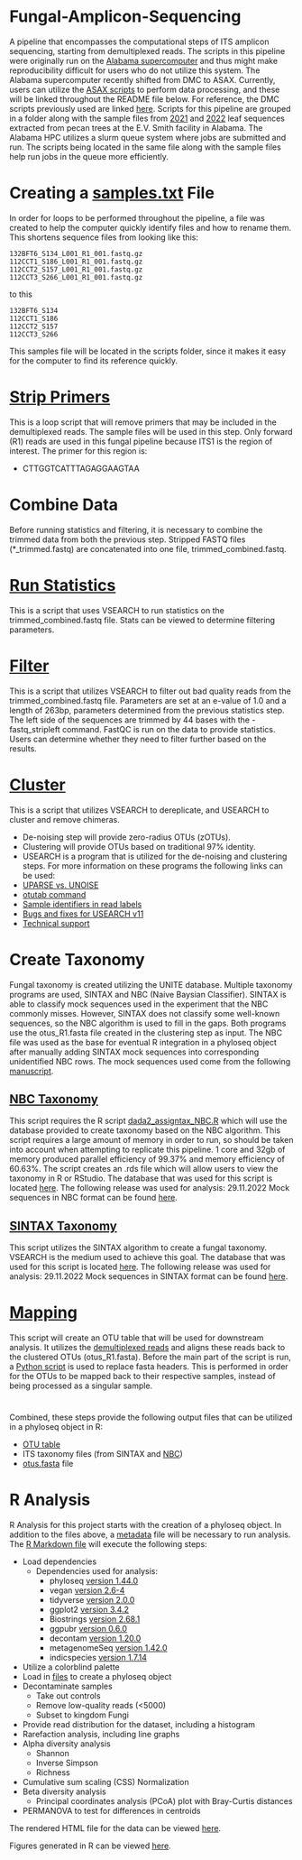 # Fungal-Amplicon-Sequencing

A pipeline that encompasses the computational steps of ITS amplicon sequencing, starting from demultiplexed reads.
The scripts in this pipeline were originally run on the [Alabama supercomputer](https://www.asc.edu/) and thus might make reproducibility difficult for users who do not utilize this system. The Alabama supercomputer recently shifted from DMC to ASAX. Currently, users can utilize the [ASAX scripts](https://github.com/Beatrice-Severance/Fungal-Amplicon-Sequencing/tree/main/ASAX_Scripts) to perform data processing, and these will be linked throughout the README file below. For reference, the DMC scripts previously used are linked [here](https://github.com/Beatrice-Severance/Fungal-Amplicon-Sequencing/tree/main/DMC_Scripts).
Scripts for this pipeline are grouped in a folder along with the sample files from [2021](https://github.com/Beatrice-Severance/Fungal-Amplicon-Sequencing/blob/main/HPC_Scripts/2021_EV_fungal_samples.txt) and [2022](https://github.com/Beatrice-Severance/Fungal-Amplicon-Sequencing/blob/main/HPC_Scripts/2022_EV_fungal_samples.txt) leaf sequences extracted from pecan trees at the E.V. Smith facility in Alabama. The Alabama HPC utilizes a slurm queue system where jobs are submitted and run. The scripts being located in the same file along with the sample files help run jobs in the queue more efficiently.

# Creating a [samples.txt](https://github.com/Beatrice-Severance/Fungal-Amplicon-Sequencing/blob/main/DMC_Scripts/combsamples.txt) File
In order for loops to be performed throughout the pipeline, a file was created to help the computer quickly identify files and how to rename them. This shortens sequence files from looking like this:
```
132BFT6_S134_L001_R1_001.fastq.gz
112CCT1_S186_L001_R1_001.fastq.gz
112CCT2_S157_L001_R1_001.fastq.gz
112CCT3_S266_L001_R1_001.fastq.gz
```
to this
```
132BFT6_S134
112CCT1_S186
112CCT2_S157
112CCT3_S266
```
This samples file will be located in the scripts folder, since it makes it easy for the computer to find its reference quickly.

# [Strip Primers](https://github.com/Beatrice-Severance/Fungal-Amplicon-Sequencing/blob/main/ASAX_Scripts/1_strippingPrimers.sh)
This is a loop script that will remove primers that may be included in the demultiplexed reads. The sample files will be used in this step. Only forward (R1) reads are used in this fungal pipeline because ITS1 is the region of interest. The primer for this region is:
- CTTGGTCATTTAGAGGAAGTAA

# Combine Data
Before running statistics and filtering, it is necessary to combine the trimmed data from both the previous step. Stripped FASTQ files (*_trimmed.fastq) are concatenated into one file, trimmed_combined.fastq.

# [Run Statistics](https://github.com/Beatrice-Severance/Fungal-Amplicon-Sequencing/blob/main/ASAX_Scripts/2_stat_results.sh)
This is a script that uses VSEARCH to run statistics on the trimmed_combined.fastq file. Stats can be viewed to determine filtering parameters.

# [Filter](https://github.com/Beatrice-Severance/Fungal-Amplicon-Sequencing/blob/main/ASAX_Scripts/3_filtering_and_trimming.sh)
This is a script that utilizes VSEARCH to filter out bad quality reads from the trimmed_combined.fastq file. Parameters are set at an e-value of 1.0 and a length of 263bp, parameters determined from the previous statistics step. The left side of the sequences are trimmed by 44 bases with the -fastq_stripleft command. FastQC is run on the data to provide statistics. Users can determine whether they need to filter further based on the results.

# [Cluster](https://github.com/Beatrice-Severance/Fungal-Amplicon-Sequencing/blob/main/ASAX_Scripts/4_clustering.sh)
This is a script that utilizes VSEARCH to dereplicate, and USEARCH to cluster and remove chimeras.
- De-noising step will provide zero-radius OTUs (zOTUs).
- Clustering will provide OTUs based on traditional 97% identity.
- USEARCH is a program that is utilized for the de-noising and clustering steps. For more information on these programs the following links can be used:
- [UPARSE vs. UNOISE](http://www.drive5.com/usearch/manual/faq_uparse_or_unoise.html)
- [otutab command](http://www.drive5.com/usearch/manual/cmd_otutab.html)
- [Sample identifiers in read labels](http://www.drive5.com/usearch/manual/upp_labels_sample.html)
- [Bugs and fixes for USEARCH v11](http://drive5.com/usearch/manual/bugs.html)
- [Technical support](http://drive5.com/usearch/manual/support.html) 

# Create Taxonomy
Fungal taxonomy is created utilizing the UNITE database. Multiple taxonomy programs are used, SINTAX and NBC (Naive Baysian Classifier). SINTAX is able to classify mock sequences used in the experiment that the NBC commonly misses. However, SINTAX does not classify some well-known sequences, so the NBC algorithm is used to fill in the gaps. Both programs use the otus_R1.fasta file created in the clustering step as input. The NBC file was used as the base for eventual R integration in a phyloseq object after manually adding SINTAX mock sequences into corresponding unidentified NBC rows.
The mock sequences used come from the following [manuscript](https://doi.org/10.7717%2Fpeerj.4925).

## [NBC Taxonomy](https://github.com/Beatrice-Severance/Fungal-Amplicon-Sequencing/blob/main/ASAX_Scripts/5_DADA2_NBC.sh)
This script requires the R script [dada2_assigntax_NBC.R](https://github.com/Beatrice-Severance/Fungal-Amplicon-Sequencing/blob/main/ASAX_Scripts/dada2_assigntax_NBC.R) which will use the database provided to create taxonomy based on the NBC algorithm. This script requires a large amount of memory in order to run, so should be taken into account when attempting to replicate this pipeline. 1 core and 32gb of memory produced parallel efficiency of 99.37% and memory efficiency of 60.63%. The script creates an .rds file which will allow users to view the taxonomy in R or RStudio. The database that was used for this script is located [here](https://doi.plutof.ut.ee/doi/10.15156/BIO/2483914). The following release was used for analysis: 29.11.2022
Mock sequences in NBC format can be found [here](https://github.com/Beatrice-Severance/Fungal-Amplicon-Sequencing/blob/main/Mock_Sequences/mocksequencesNBC.txt).

## [SINTAX Taxonomy](https://github.com/Beatrice-Severance/Fungal-Amplicon-Sequencing/blob/main/ASAX_Scripts/5_taxonomy_SINTAX.sh)
This script utilizes the SINTAX algorithm to create a fungal taxonomy. VSEARCH is the medium used to achieve this goal. The database that was used for this script is located [here](https://doi.plutof.ut.ee/doi/10.15156/BIO/2483924). The following release was used for analysis: 29.11.2022
Mock sequences in SINTAX format can be found [here](https://github.com/Beatrice-Severance/Fungal-Amplicon-Sequencing/blob/main/Mock_Sequences/mocksequencesSINTAX.txt).

# [Mapping](https://github.com/Beatrice-Severance/Fungal-Amplicon-Sequencing/blob/main/ASAX_Scripts/6_mapping.sh)
This script will create an OTU table that will be used for downstream analysis. It utilizes the [demultiplexed reads](https://github.com/Beatrice-Severance/Fungal-Amplicon-Sequencing/blob/main/Scripts/combsamples.txt) and aligns these reads back to the clustered OTUs (otus_R1.fasta). Before the main part of the script is run, a [Python script](https://github.com/Beatrice-Severance/Fungal-Amplicon-Sequencing/blob/main/ASAX_Scripts/replacefastaheaders_filename.py) is used to replace fasta headers. This is performed in order for the OTUs to be mapped back to their respective samples, instead of being processed as a singular sample. 

#
Combined, these steps provide the following output files that can be utilized in a phyloseq object in R:
- [OTU table](https://github.com/Beatrice-Severance/Fungal-Amplicon-Sequencing/blob/main/EV_21-22/EV_21-22_phyloseq_input/otu.table.csv)
- ITS taxonomy files (from SINTAX and [NBC](https://github.com/Beatrice-Severance/Fungal-Amplicon-Sequencing/blob/main/EV_21-22/EV_21-22_phyloseq_input/NBC.csv))
- [otus.fasta](https://github.com/Beatrice-Severance/Fungal-Amplicon-Sequencing/blob/main/EV_21-22/EV_21-22_phyloseq_input/otus_R1.fasta) file

# R Analysis
R Analysis for this project starts with the creation of a phyloseq object. In addition to the files above, a [metadata](https://github.com/Beatrice-Severance/Fungal-Amplicon-Sequencing/blob/main/EV_21-22/EV_21-22_phyloseq_input/21-22_Metadata.csv) file will be necessary to run analysis. The [R Markdown file](https://github.com/Beatrice-Severance/Fungal-Amplicon-Sequencing/blob/main/EV_21-22/EV_21-22_Fungi.Rmd) will execute the following steps:
- Load dependencies
  - Dependencies used for analysis:
    - phyloseq [version 1.44.0](https://journals.plos.org/plosone/article?id=10.1371/journal.pone.0061217#s6) 
    - vegan [version 2.6-4](https://github.com/vegandevs/vegan/releases/tag/v2.6-4)
    - tidyverse [version 2.0.0](https://github.com/tidyverse/tidyverse/releases/tag/v2.0.0)
    - ggplot2 [version 3.4.2](https://cloud.r-project.org/web/packages/ggplot2/index.html)
    - Biostrings [version 2.68.1](https://bioconductor.org/packages/release/bioc/html/Biostrings.html)
    - ggpubr [version 0.6.0](https://cran.r-project.org/web/packages/ggpubr/index.html)
    - decontam [version 1.20.0](https://github.com/benjjneb/decontam)
    - metagenomeSeq [version 1.42.0](https://github.com/HCBravoLab/metagenomeSeq)
    - indicspecies [version 1.7.14](https://cran.r-project.org/web/packages/indicspecies/index.html)
- Utilize a colorblind palette
- Load in [files](https://github.com/Beatrice-Severance/Fungal-Amplicon-Sequencing/tree/main/EV_21-22/EV_21-22_phyloseq_input) to create a phyloseq object
- Decontaminate samples 
  - Take out controls
  - Remove low-quality reads (<5000)
  - Subset to kingdom Fungi
- Provide read distribution for the dataset, including a histogram
- Rarefaction analysis, including line graphs
- Alpha diversity analysis
  - Shannon
  - Inverse Simpson
  - Richness
- Cumulative sum scaling (CSS) Normalization
- Beta diversity analysis
  - Principal coordinates analysis (PCoA) plot with Bray-Curtis distances
- PERMANOVA to test for differences in centroids

The rendered HTML file for the data can be viewed [here](https://htmlpreview.github.io/?https://github.com/Beatrice-Severance/Fungal-Amplicon-Sequencing/blob/main/EV_21-22_Fungi.html).

Figures generated in R can be viewed [here](https://github.com/Beatrice-Severance/Fungal-Amplicon-Sequencing/tree/main/EV_21-22/EV_21-22_figures).